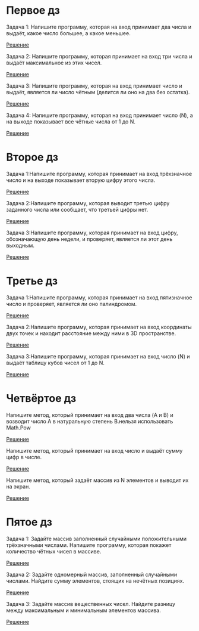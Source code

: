 # Первое дз
Задача 1: Напишите программу, которая на вход принимает два числа и выдаёт, какое число большее, а какое меньшее.

[Решение](Reshenie_zadach_kod/DZ_001/task_001/Program.cs)

Задача 2: Напишите программу, которая принимает на вход три числа и выдаёт максимальное из этих чисел.

[Решение](Reshenie_zadach_kod/DZ_001/task_002/Program.cs)

Задача 3: Напишите программу, которая на вход принимает число и выдаёт, является ли число чётным (делится ли оно на два без остатка).

[Решение](Reshenie_zadach_kod/DZ_001/task_003/Program.cs)

Задача 4: Напишите программу, которая на вход принимает число (N), а на выходе показывает все чётные числа от 1 до N.

[Решение](Reshenie_zadach_kod/DZ_001/task_004/Program.cs)

# Второе дз
Задача 1:Напишите программу, которая принимает на вход трёхзначное число и на выходе показывает вторую цифру этого числа.

[Решение](Reshenie_zadach_kod/DZ_002/task_001/Program.cs)

Задача 2:Напишите программу, которая выводит третью цифру заданного числа или сообщает, что третьей цифры нет.

[Решение](Reshenie_zadach_kod/DZ_002/task_002/Program.cs)

Задача 3:Напишите программу, которая принимает на вход цифру, обозначающую день недели, и проверяет, является ли этот день выходным.

[Решение](Reshenie_zadach_kod/DZ_002/task_003/Program.cs)

# Третье дз
Задача 1:Напишите программу, которая принимает на вход пятизначное число и проверяет, является ли оно палиндромом.

[Решение](Reshenie_zadach_kod/DZ_003/task_001/Program.cs)

Задача 2:Напишите программу, которая принимает на вход координаты двух точек и находит расстояние между ними в 3D пространстве.

[Решение](Reshenie_zadach_kod/DZ_003/task_002/Program.cs)

Задача 3:Напишите программу, которая принимает на вход число (N) и выдаёт таблицу кубов чисел от 1 до N.

[Решение](Reshenie_zadach_kod/DZ_003/task_003/Program.cs)

# Четвёртое дз
Напишите метод, который принимает на вход два числа (A и B) и возводит число A в натуральную степень B.нельзя использовать Math.Pow

[Решение](Reshenie_zadach_kod/DZ_004/task_001/Program.cs)

Напишите метод, который принимает на вход число и выдаёт сумму цифр в числе.

[Решение](Reshenie_zadach_kod/DZ_004/task_002/Program.cs)

Напишите метод, который задаёт массив из N элементов и выводит их на экран.

[Решение](Reshenie_zadach_kod/DZ_004/task_003/Program.cs)

# Пятое дз
Задача 1: Задайте массив заполненный случайными положительными трёхзначными числами. Напишите программу, которая покажет количество чётных чисел в массиве.

[Решение](Reshenie_zadach_kod/DZ_005/task_001/Program.cs)

Задача 2: Задайте одномерный массив, заполненный случайными числами. Найдите сумму элементов, стоящих на нечётных позициях.

[Решение](Reshenie_zadach_kod/DZ_005/task_002/Program.cs)

Задача 3: Задайте массив вещественных чисел. Найдите разницу между максимальным и минимальным элементов массива.

[Решение](Reshenie_zadach_kod/DZ_005/task_003/Program.cs)